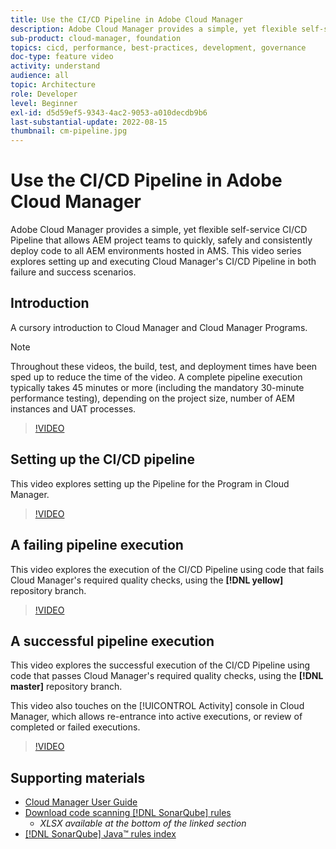 ```yaml
---
title: Use the CI/CD Pipeline in Adobe Cloud Manager
description: Adobe Cloud Manager provides a simple, yet flexible self-service CI/CD  Pipeline that allows AEM project teams to quickly, safely and consistently deploy code to all AEM environments hosted in AMS. This video series explores setting up and executing Cloud Manager's CI/CD Pipeline in both failure and success scenarios.
sub-product: cloud-manager, foundation
topics: cicd, performance, best-practices, development, governance
doc-type: feature video
activity: understand
audience: all
topic: Architecture
role: Developer
level: Beginner
exl-id: d5d59ef5-9343-4ac2-9053-a010decdb9b6
last-substantial-update: 2022-08-15
thumbnail: cm-pipeline.jpg
---
```

# Use the CI/CD Pipeline in Adobe Cloud Manager

Adobe Cloud Manager provides a simple, yet flexible self-service CI/CD  Pipeline that allows AEM project teams to quickly, safely and consistently deploy code to all AEM environments hosted in AMS. This video series explores setting up and executing Cloud Manager's CI/CD Pipeline in both failure and success scenarios.

## Introduction

A cursory introduction to Cloud Manager and Cloud Manager Programs.

>[!NOTE]
>
>Throughout these videos, the build, test, and deployment times have been sped up to reduce the time of the video. A complete pipeline execution typically takes 45 minutes or more (including the mandatory 30-minute performance testing), depending on the project size, number of AEM instances and UAT processes.

>[!VIDEO](https://video.tv.adobe.com/v/23082/?quality=12&learn=on)

## Setting up the CI/CD pipeline

This video explores setting up the Pipeline for the Program in Cloud Manager.

>[!VIDEO](https://video.tv.adobe.com/v/23083/?quality=12&learn=on)

## A failing pipeline execution

This video explores the execution of the CI/CD Pipeline using code that fails Cloud Manager's required quality checks, using the **[!DNL yellow]** repository branch.

>[!VIDEO](https://video.tv.adobe.com/v/23084/?quality=12&learn=on)

## A successful pipeline execution

This video explores the successful execution of the CI/CD Pipeline using code that passes Cloud Manager's required quality checks, using the **[!DNL master]** repository branch.

This video also touches on the [!UICONTROL Activity] console in Cloud Manager, which allows re-entrance into active executions, or review of completed or failed executions.

>[!VIDEO](https://video.tv.adobe.com/v/23085/?quality=12&learn=on)

## Supporting materials

* [Cloud Manager User Guide](https://experienceleague.adobe.com/docs/experience-manager-cloud-manager/content/introduction.html)
* [Download code scanning [!DNL SonarQube] rules](https://experienceleague.adobe.com/docs/experience-manager-cloud-manager/content/using/code-quality-testing.html)
  * *XLSX available at the bottom of the linked section*
* [[!DNL SonarQube] Java&trade; rules index](https://rules.sonarsource.com/java/)
